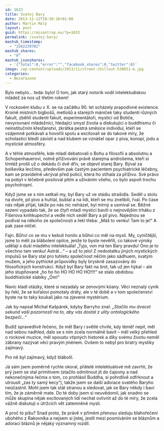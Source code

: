 ```yaml
---
id: 1633
title: Svatej Bary
date: 2013-11-12T10:50:16+01:00
author: Martin Malý
layout: post
guid: https://misantrop.eu/?p=1633
permalink: /svatej-bary/
mashsb_timestamp:
  - "1562239782"
mashsb_shares:
  - "0"
mashsb_jsonshares:
  - '{"total":0,"error":"","facebook_shares":0,"twitter":0}'
image: /wp-content/uploads/2013/11/street-chillout-530651-m.jpg
categories:
  - Nezařazené
---
```

Bylo nebylo&#8230; teda: bylo! O tom, jak starý notorik vodil intelektuálskou mládež za nos už třetím rokem!

<!--more-->

V rockovém klubu v X. se na začátku 90. let scházely prapodivné existence. Kromě místních bigbošů, metlošů a starejch mániček taky studenti různých fakult, zběhlí studenti fakult, experimentátoři, mystici od Botiče, nevyrovnaní mládežníci, hledající smysl života a diskutující o buddhismu či neinstitučním křesťanství, zkrátka pestrá směsice individuí, kteří se vzájemně potkávali a hovořili spolu a excitovali se do takové míry, že scholastici bledli závistí a nad klubem se vznášel opar z piva, konopí, jodu a mystické atmosféry.

A v téhle atmosféře, kde mladí debatovali o Bohu a filosofii a absolutnu a Schopenhauerovi, notně přiživováni právě starejma androšema, kteří si tímtéž prošli už o dekádu či dvě dřív, se objevil starej Bary. Býval za bolševika lecčíms, především pak častým pacientem psychiatrické léčebny, kam se pravidelně ukrýval před policií, která ho stíhala za příživu. Své právo na pobyt v léčebně posiloval pitím a užíváním všeho, co bylo aspoň trochu psychotropní.

Když jsme se s ním setkali my, byl Bary už ve stádiu strašidla. Seděl u stolu na dvoře, pil pivo a huhlal, bublal a na lidi, kteří se mu znelíbili, řval. Po čase nás nějak přijal, takže po nás nic neházel, byl mírný a usmíval se. Běžné sezení vypadalo tak, že se čtyři mladí mystici bavili o nejnovějším trháku z Fišerova knihkupectví a vedle nich seděl Bary a pil pivo. Najednou se podíval na někoho ze společnosti a řekl třeba: &#8222;Máš to venku! Tam to je!&#8220; A pak zase mlčel.

Fajn. Bůhví co se mu v kebuli honilo a bůhví co měl na mysli. My, cyničtější, jsme to měli za blábolení opilce, jenže to byste nevěřili, co takové výroky udělají s duší mladého intelektuála! &#8222;Tyjo, von má ten Bary pravdu! Ono je to všechno tam venku! Astrál&#8230;&#8220; &#8211; a už to jelo! Z nedostatku jiných mystických impulsů se Bary stal pro tuhletu společnost něčím jako sádhuem, svatým mužem, a jeho pythické průpovídky byly bryskně zasazovány do filosofických konstrukcí. Když byl Bary fakt na šrot, tak už jen hýkal &#8211; ale jeho stupňované &#8222;ho ho ho HO HO HO HO!!!!&#8220; se stalo obdobou buddhistické slabiky &#8222;Óm!&#8220;

Navíc kladl otázky, které si nezadaly se zenovými kóany. Věci neznalý cynik by řekl, že se kořalovi pomotaly dráty, ale v té době a v tom společenství byste na to taky koukali jako na zjevené mystérium.

Jak by napsal Michal Kašpárek, kdyby Barryho znal: _&#8222;Stačilo mu dvacet sekund vaší pozornosti na to, aby vás dostal z ulity ontologického bezpečí&#8230;_&#8220;

Budiž spravedlivě řečeno, že měl Bary i světlé chvíle, kdy téměř nepil, měl nad sebou nadhled, dalo se s ním zcela normálně bavit &#8211; měl velký přehled o rockové muzice, měl spoustu vtipných historek a díky svému životu neměl zábrany nazývat věci pravým jménem. Ovšem to nebyl pro bratry mystiky zajímavý.

Pro ně byl zajímavý, když blábolil.

Já sám jsem poměrně rychle okoral, přátelé intelektuálové mě zavrhli, že prý jsem se stal primitivem (stačilo odmítnout jít do čajovny a nad nekonečnýma řečma o tom, co prohlásil Buddha, si pohrdlivě odfrknout a utrousit &#8222;zas ty samý kecy&#8220;), takže jsem se další adorace svatého Baryho neúčastnil. Mohl jsem tak stát stranou a sledovat, jak se Bary někdy i baví tím, že je záměrně mate. Do té doby jsem si neuvědomil, jak snadno se může skupina nějak excitovaných lidí nechat ovlivnit až do té míry, že zcela vážně diskutují o útržcích vět zatemněné mysli.

A proč to píšu? Snad proto, že právě v přímém přenosu sleduju blahořečení ubohého z Rakovníka a nejsem si jistej, jestli mezi posmíváním se bláznům a adorací bláznů je nějaký významný rozdíl.